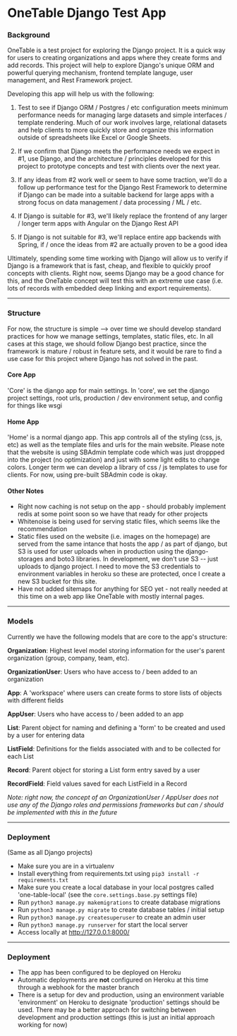 # OneTable Django Test App


### Background

OneTable is a test project for exploring the Django project. It is a quick way for users to creating organizations and apps where they create forms and add records. This project will help to explore Django's unique ORM and powerful querying mechanism, frontend template languge, user management, and Rest Framework project. 

Developing this app will help us with the following:

1. Test to see if Django ORM / Postgres / etc configuration meets minimum performance needs for managing large datasets and simple interfaces / template rendering. Much of our work involves large, relational datasets and help clients to more quickly store and organize this information outside of spreadsheets like Excel or Google Sheets.

2. If we confirm that Django meets the performance needs we expect in #1, use Django, and the architecture / principles developed for this project to prototype concepts and test with clients over the next year.

3. If any ideas from #2 work well or seem to have some traction, we'll do a follow up performance test for the Django Rest Framework to determine if Django can be made into a suitable backend for large apps with a strong focus on data management / data processing / ML / etc.

4. If Django is suitable for #3, we'll likely replace the frontend of any larger / longer term apps with Angular on the Django Rest API

5. If Django is not suitable for #3, we'll replace entire app backends with Spring, if / once the ideas from #2 are actually proven to be a good idea 

Ultimately, spending some time working with Django will allow us to verify if Django is a framework that is fast, cheap, and flexible to quickly proof concepts with clients. Right now, seems Django may be a good chance for this, and the OneTable concept will test this with an extreme use case (i.e. lots of records with embedded deep linking and export requirements).


--------------


### Structure

For now, the structure is simple --> over time we should develop standard practices for how we manage settings, templates, static files, etc.
In all cases at this stage, we should follow Django best practice, since the framework is mature / robust in feature sets, and it would be rare to find a use case for this project where Django has not solved in the past.

#### Core App
'Core' is the django app for main settings. In 'core', we set the django project settings, root urls, production / dev environment setup, and config for things like wsgi

#### Home App
'Home' is a normal django app. This app controls all of the styling (css, js, etc) as well as the template files and urls for the main website. Please note that the website is using SBAdmin template code which was just droppped into the project (no optimization) and just with some light edits to change colors. Longer term we can develop a library of css / js templates to use for clients. For now, using pre-built SBAdmin code is okay.

#### Other Notes
- Right now caching is not setup on the app - should probably implement redis at some point soon so we have that ready for other projects
- Whitenoise is being used for serving static files, which seems like the recommendation
- Static files used on the website (i.e. images on the homepage) are served from the same intance that hosts the app / as part of django, but S3 is used for user uploads when in production using the django-storages and boto3 libraries. In development, we don't use S3 -- just uploads to django project. I need to move the S3 credentials to environment variables in heroku so these are protected, once I create a new S3 bucket for this site.
- Have not added sitemaps for anything for SEO yet - not really needed at this time on a web app like OneTable with mostly internal pages.


--------------


### Models

Currently we have the following models that are core to the app's structure:

**Organization**: Highest level model storing information for the user's parent organization (group, company, team, etc).

**OrganizationUser**: Users who have access to / been added to an organization

**App**: A 'workspace' where users can create forms to store lists of objects with different fields

**AppUser**: Users who have access to / been added to an app

**List**: Parent object for naming and defining a 'form' to be created and used by a user for entering data

**ListField**: Definitions for the fields associated with and to be collected for each List

**Record**: Parent object for storing a List form entry saved by a user

**RecordField**: Field values saved for each ListField in a Record

_Note: right now, the concept of an OrganizationUser / AppUser does not use any of the Django roles and permissions frameworks but can / should be implemented with this in the future_


--------------


### Deployment

(Same as all Django projects)

- Make sure you are in a virtualenv
- Install everything from requirements.txt using ```pip3 install -r requirements.txt```
- Make sure you create a local database in your local postgres called 'one-table-local' (see the `core.settings.base.py` settings file)
- Run ```python3 manage.py makemigrations``` to create database migrations
- Run ```python3 manage.py migrate``` to create database tables / initial setup
- Run ```python3 manage.py createsuperuser``` to create an admin user
- Run ```python3 manage.py runserver``` for start the local server
- Access locally at http://127.0.0.1:8000/


--------------


### Deployment

- The app has been configured to be deployed on Heroku
- Automatic deployments are **not** configured on Heroku at this time through a webhook for the master branch
- There is a setup for dev and production, using an environment variable 'environment' on Heroku to designate 'production' settings should be used. There may be a better approach for switching between development and production settings (this is just an initial approach working for now)



